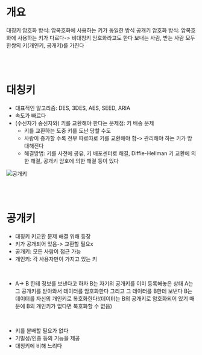 # 개요
대칭키 암호화 방식: 암복호화에 사용하는 키가 동일한 방식
공개키 암호화 방식: 암복호화에 사용하는 키가 다르다-> 비대칭키 암호화라고도 한다
                  보내는 사람, 받는 사람 모두 한쌍의 키(개인키, 공개키)를 가진다

<br>
<br>

# 대칭키
- 대표적인 알고리즘: DES, 3DES, AES, SEED, ARIA
- 속도가 빠르다
- (수신자가 송신자와) 키를 교환해야 한다는 문제점: 키 배송 문제
  - 키를 교환하는 도중 키를 도난 당할 수도
  - 사람이 증가할 수록 전부 따로따로 키를 교환해야 함-> 관리해야 하는 키가 방대해진다
  - 해결방법: 키를 사전에 공유, 키 배포센터로 해결, Diffie-Hellman 키 교환에 의한 해결, 공개키 암호에 의한 해결 등이 있다
 
 ![공개키](https://img1.daumcdn.net/thumb/R1280x0/?scode=mtistory2&fname=https%3A%2F%2Fblog.kakaocdn.net%2Fdn%2Fdd4UHB%2FbtraVqhyda9%2FKoiw2rKp2yVdJWiLBthiDk%2Fimg.png)
 
<br>
<br>

# 공개키
- 대칭키 키교환 문제 해결 위해 등장
- 키가 공개되어 있음-> 교환할 필요x
- 공개키: 모든 사람이 접근 가능
- 개인키: 각 사용자만이 가지고 있는 키

<br>

- A-> B 한테 정보를 보낸다고 하자
  B는 자기의 공개키를 이미 등록해놓은 상태
  A는 그 공개키를 받아와서 데이터를 암호화한다
  그리고 그 데이터를 B한테 보낸다
  B는 데이터를 자신의 개인키로 복호화한다!(데이터는 B의 공개키로 암호화되어 있기 때문에 B의 개인키가 없다면 복호화할 수 없음)

<br>

- 키를 분배할 필요가 없다
- 기밀성/인증 등의 기능을 제공
- 대칭키에 비해 느리다

